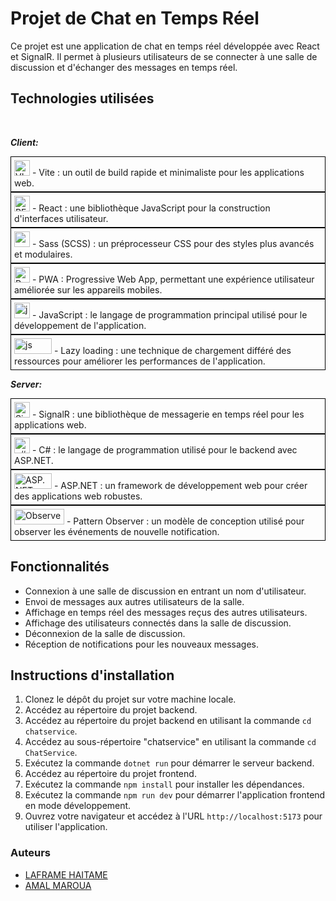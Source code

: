 # Projet de Chat en Temps Réel

Ce projet est une application de chat en temps réel développée avec React et SignalR. Il permet à plusieurs utilisateurs de se connecter à une salle de discussion et d'échanger des messages en temps réel.

## Technologies utilisées
<br/>


***Client:***
<br/>

<div style="border: 1px solid black; padding: 5px; display: inline-block;">
  <img src="https://upload.wikimedia.org/wikipedia/commons/thumb/f/f1/Vitejs-logo.svg/1039px-Vitejs-logo.svg.png" alt="VITE" width="25" height="25">
  - Vite : un outil de build rapide et minimaliste pour les applications web.

</div>

<div style="border: 1px solid black; padding: 5px; display: inline-block;">
  <img src="https://upload.wikimedia.org/wikipedia/commons/thumb/a/a7/React-icon.svg/768px-React-icon.svg.png" alt="REACT" width="25" height="25">
- React : une bibliothèque JavaScript pour la construction d'interfaces utilisateur.

</div>
<div style="border: 1px solid black; padding: 5px; display: inline-block;">
  <img src="https://sass-lang.com/assets/img/styleguide/seal-color-aef0354c.png" alt="sass" width="25" height="25">
  - Sass (SCSS) : un préprocesseur CSS pour des styles plus avancés et modulaires.

</div>

<div style="border: 1px solid black; padding: 5px; display: inline-block;">
  <img src="https://user-images.githubusercontent.com/3104648/28351989-7f68389e-6c4b-11e7-9bf2-e9fcd4977e7a.png" alt="PWA" width="25" height="25">
  - PWA : Progressive Web App, permettant une expérience utilisateur améliorée sur les appareils mobiles.

</div>
<!--
<div style="border: 1px solid black; padding: 5px; display: inline-block;">
  <img src="https://upload.wikimedia.org/wikipedia/commons/thumb/6/61/HTML5_logo_and_wordmark.svg/640px-HTML5_logo_and_wordmark.svg.png" alt="html" width="25" height="25">
- HTML : le langage de balisage utilisé pour structurer l'interface utilisateur.
</div>
-->
<div style="border: 1px solid black; padding: 5px; display: inline-block;">
  <img src="https://upload.wikimedia.org/wikipedia/commons/6/6a/JavaScript-logo.png" alt="js" width="25" height="25">
  - JavaScript : le langage de programmation principal utilisé pour le développement de l'application.

</div>

<div style="border: 1px solid black; padding: 5px; display: inline-block;">
  <img src="https://www.hkinfosoft.com/wp-content/uploads/2019/10/lazy_loading_componant.png" alt="js" width="60" height="25">
- Lazy loading : une technique de chargement différé des ressources pour améliorer les performances de l'application.

</div>

<br/>

***Server:***
<br/>

<div style="border: 1px solid black; padding: 5px; display: inline-block;">
  <img src="https://www.brainbeast.best/wp-content/uploads/2021/12/signalr.png" alt="SignalR" width="25" height="25">
  - SignalR : une bibliothèque de messagerie en temps réel pour les applications web.

</div>





<div style="border: 1px solid black; padding: 5px; display: inline-block;">
  <img src="https://upload.wikimedia.org/wikipedia/commons/thumb/b/bd/Logo_C_sharp.svg/1200px-Logo_C_sharp.svg.png" alt="c#" width="25" height="25">
  - C# : le langage de programmation utilisé pour le backend avec ASP.NET.

</div>
<div style="border: 1px solid black; padding: 5px; display: inline-block;">
  <img src="https://msatechnosoft.in/blog/wp-content/uploads/2018/09/asp.net-logo-MSA-Technosoft.png" alt="ASP.NET" width="60" height="25">
- ASP.NET : un framework de développement web pour créer des applications web robustes.
  
</div>




<div style="border: 1px solid black; padding: 5px; display: inline-block;">
  <img src="https://patternobserver.com/wp-content/uploads/2018/03/PO_Logo2-e1520272388725.png" alt="Observer" width="80" height="25">
  - Pattern Observer : un modèle de conception utilisé pour observer les événements de nouvelle notification.

</div>



<!--
- SignalR : une bibliothèque de messagerie en temps réel pour les applications web.
- HTML : le langage de balisage utilisé pour structurer l'interface utilisateur.
- Sass (SCSS) : un préprocesseur CSS pour des styles plus avancés et modulaires.
- JavaScript : le langage de programmation principal utilisé pour le développement de l'application.
- C# : le langage de programmation utilisé pour le backend avec ASP.NET.
- ASP.NET : un framework de développement web pour créer des applications web robustes.
- PWA : Progressive Web App, permettant une expérience utilisateur améliorée sur les appareils mobiles.
- Vite : un outil de build rapide et minimaliste pour les applications web.
- Pattern Observer : un modèle de conception utilisé pour observer les événements de nouvelle notification.
-->

## Fonctionnalités

- Connexion à une salle de discussion en entrant un nom d'utilisateur.
- Envoi de messages aux autres utilisateurs de la salle.
- Affichage en temps réel des messages reçus des autres utilisateurs.
- Affichage des utilisateurs connectés dans la salle de discussion.
- Déconnexion de la salle de discussion.
- Réception de notifications pour les nouveaux messages.

## Instructions d'installation

1. Clonez le dépôt du projet sur votre machine locale.
2. Accédez au répertoire du projet backend.
3. Accédez au répertoire du projet backend en utilisant la commande `cd chatservice`.
4. Accédez au sous-répertoire "chatservice" en utilisant la commande `cd ChatService`.
5. Exécutez la commande `dotnet run` pour démarrer le serveur backend.
6. Accédez au répertoire du projet frontend.
7. Exécutez la commande `npm install` pour installer les dépendances.
8. Exécutez la commande `npm run dev` pour démarrer l'application frontend en mode développement.
9. Ouvrez votre navigateur et accédez à l'URL `http://localhost:5173` pour utiliser l'application.



### Auteurs

- [LAFRAME HAITAME](https://github.com/HAITAME)
- [AMAL MAROUA](https://github.com/marua15)

